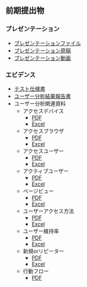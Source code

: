 ## 前期提出物
### プレゼンテーション
* [プレゼンテーションファイル](/_doc/early/presentation/pptx/presentation_v2.pptx)
* [プレゼンテーション原稿](/_doc/early/presentation/manuscript/プレゼン原稿_V2.docx)
* [プレゼンテーション動画](/_doc/early/presentation/mp4/presentation_v2.mp4)

### エビデンス
* [テスト仕様書](/_doc/early/evidence/テスト仕様書.xlsx)
* [ユーザー分析結果報告書](/_doc/early/evidence/ユーザー分析結果報告書.docx)
* ユーザー分析関連資料
    * アクセスデバイス
        * [PDF](/_doc/early/evidence/ユーザー分析関連資料/アクセスデバイス.pdf)
        * [Excel](/_doc/early/evidence/ユーザー分析関連資料/アクセスデバイス.xlsx)
    * アクセスブラウザ
        * [PDF](/_doc/early/evidence/ユーザー分析関連資料/アクセスブラウザ.pdf)
        * [Excel](/_doc/early/evidence/ユーザー分析関連資料/アクセスブラウザ.xlsx)
    * アクセスユーザー
        * [PDF](/_doc/early/evidence/ユーザー分析関連資料/アクセスユーザー.pdf)
        * [Excel](/_doc/early/evidence/ユーザー分析関連資料/アクセスユーザー.xlsx)
    * アクティブユーザー
        * [PDF](/_doc/early/evidence/ユーザー分析関連資料/アクティブユーザー.pdf)
        * [Excel](/_doc/early/evidence/ユーザー分析関連資料/アクティブユーザー.xlsx)
    * ページビュー
        * [PDF](/_doc/early/evidence/ユーザー分析関連資料/ページビュー.pdf)
        * [Excel](/_doc/early/evidence/ユーザー分析関連資料/ページビュー.xlsx)
    * ユーザーアクセス方法
        * [PDF](/_doc/early/evidence/ユーザー分析関連資料/ユーザーアクセス方法.pdf)
        * [Excel](/_doc/early/evidence/ユーザー分析関連資料/ユーザーアクセス方法.xlsx)
    * ユーザー維持率
        * [PDF](/_doc/early/evidence/ユーザー分析関連資料/ユーザー維持率.pdf)
        * [Excel](/_doc/early/evidence/ユーザー分析関連資料/ユーザー維持率.xlsx)
    * 新規orリピーター
        * [PDF](/_doc/early/evidence/ユーザー分析関連資料/新規orリピーター.pdf)
        * [Excel](/_doc/early/evidence/ユーザー分析関連資料/新規orリピーター.xlsx)
    * 行動フロー
        * [PDF](/_doc/early/evidence/ユーザー分析関連資料/行動フロー.pdf)
